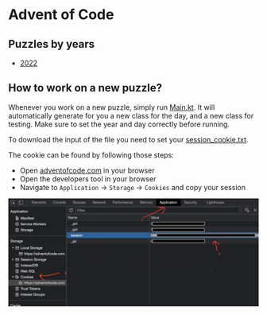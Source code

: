 # Advent of Code

## Puzzles by years

- [2022](./src/main/kotlin/com/yonatankarp/adventofcode/aoc2022/README.md)

## How to work on a new puzzle?

Whenever you work on a new puzzle, simply run [Main.kt](./src/main/kotlin/com/yonatankarp/adventofcode/Main.kt).
It will automatically generate for you a new class for the day, and a new class
for testing. Make sure to set the year and day correctly before running.

To download the input of the file you need to set your [session_cookie.txt](./src/main/resources/session_cookie.txt).

The cookie can be found by following those steps:

- Open [adventofcode.com](https://adventofcode.com/) in your browser
- Open the developers tool in your browser
- Navigate to `Application` -> `Storage` -> `Cookies` and copy your session

![find cookie session](src/main/resources/find_cookie_session.png)

